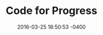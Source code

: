 ---
layout: post
title:  "Code for Progress"
date:   2016-03-25 18:50:53 -0400
categories: member
name: Code for Progress
description: Code for Progress brings women and people of color into the code workforce through holistic investment in their technical training and a community of support. By intentionally removing barriers to technological training, Code for Progress cultivates a growing community of diverse professionals who have the technical skills and cultural competency to bring innovation to non-profits, government and private industry.
logo: assets/icons/codeforprogress.png
link: http://www.codeforprogress.org/
twitter: codeforprogress
---